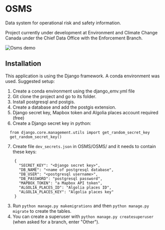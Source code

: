 # OSMS
Data system for operational risk and safety information.

Project currently under development at Environment and Climate Change Canada under the Chief Data Office with the Enforcement Branch.

![Osms demo](demo_osms.gif)

## Installation

This application is using the Django framework. A conda environment was used.
Suggested setup:

1. Create a conda environment using the django_emv.yml file
2. Git clone the project and go to its folder.
3. Install postgresql and postgis.
4. Create a database and add the postgis extension.
5. Django secret key, Mapbox token and Algolia places account required (free)
6. Create a Django secret key in python:
```
  from django.core.management.utils import get_random_secret_key
  get_random_secret_key()
```
7. Create file `dev_secrets.json` in OSMS/OSMS/ and it needs to contain these keys:
```
    {
      "SECRET_KEY": "<Django secret key>",
      "DB_NAME": "<name of postgresql database",
      "DB_USER": "<postgresql username>",
      "DB_PASSWORD": "postgresql password",
      "MAPBOX_TOKEN": "a Mapbox API token",
      "ALGOLIA_PLACES_ID": "Algolia places ID",
      "ALGOLIA_PLACES_KEY": "Algolia places key"
    }

```
3. Run `python manage.py makemigrations` and then `python manage.py migrate` to create the tables.
4. You can create a superuser with `python manage.py createsuperuser` (when asked for a branch, enter "Other").
